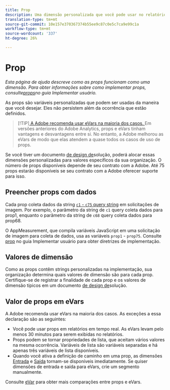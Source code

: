 ```yaml
---
title: Prop
description: Uma dimensão personalizada que você pode usar no relatórios.
translation-type: tm+mt
source-git-commit: 10e157e370367374b55ee9c87c0e5c7ca9e99c1a
workflow-type: tm+mt
source-wordcount: '337'
ht-degree: 26%

---
```



# Prop

*Esta página de ajuda descreve como as props funcionam como uma dimensão. Para obter informações sobre como implementar props, consulte[props](/help/implement/vars/page-vars/prop.md)no guia Implementar usuário.*

As props são variáveis personalizadas que podem ser usadas da maneira que você desejar. Eles não persistem além da ocorrência que estão definidos.

> [!TIP][ A Adobe recomenda usar eVars na maioria dos casos. ](evar.md) Em versões anteriores do Adobe Analytics, props e eVars tinham vantagens e desvantagens entre si. No entanto, a Adobe melhorou as eVars de modo que elas atendem a quase todos os casos de uso de props.

Se você tiver um documento [de design de](/help/implement/prepare/solution-design.md)solução, poderá alocar essas dimensões personalizadas para valores específicos da sua organização. O número de props disponíveis depende de seu contrato com a Adobe. Até 75 props estarão disponíveis se seu contrato com a Adobe oferecer suporte para isso.

## Preencher props com dados

Cada prop coleta dados da string [`c1` - `c75` query string](/help/implement/validate/query-parameters.md) em solicitações de imagem. Por exemplo, o parâmetro da string de `c1` query coleta dados para prop1, enquanto o parâmetro da string de `c68` query coleta dados para prop68.

O AppMeasurement, que compila variáveis JavaScript em uma solicitação de imagem para coleta de dados, usa as variáveis `prop1` - `prop75`. Consulte [prop](/help/implement/vars/page-vars/prop.md) no guia Implementar usuário para obter diretrizes de implementação.

## Valores de dimensão

Como as props contêm strings personalizadas na implementação, sua organização determina quais valores de dimensão são para cada prop. Certifique-se de registrar a finalidade de cada prop e os valores de dimensão típicos em um documento [de design de](/help/implement/prepare/solution-design.md)solução.

## Valor de props em eVars

A Adobe recomenda usar eVars na maioria dos casos. As exceções a essa declaração são as seguintes:

* Você pode usar props em relatórios em tempo real. As eVars levam pelo menos 30 minutos para serem exibidas no relatórios.
* Props podem se tornar propriedades de lista, que aceitam vários valores na mesma ocorrência. Variáveis de lista são variáveis separadas e há apenas três variáveis de lista disponíveis.
* Quando você ativa a definição de caminho em uma prop, as dimensões [Entrada](entry-dimensions.md) e [Saída](exit-dimensions.md) tornam-se disponíveis imediatamente. Se quiser dimensões de entrada e saída para eVars, crie um segmento manualmente.

Consulte [eVar](evar.md) para obter mais comparações entre props e eVars.
